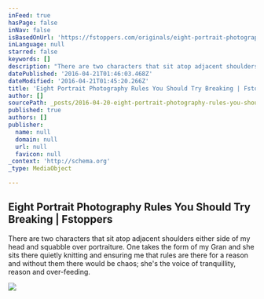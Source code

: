 ```yaml
---
inFeed: true
hasPage: false
inNav: false
isBasedOnUrl: 'https://fstoppers.com/originals/eight-portrait-photography-rules-you-should-try-breaking-122591?utm_source=FS_RSS&utm_medium=RSS&utm_campaign=Main_RSS'
inLanguage: null
starred: false
keywords: []
description: "There are two characters that sit atop adjacent shoulders either side of my head and squabble over portraiture. One takes the form of my Gran and she sits there quietly knitting and ensuring me that rules are there for a reason and without them there would be chaos; she's the voice of tranquillity, reason and over-feeding."
datePublished: '2016-04-21T01:46:03.468Z'
dateModified: '2016-04-21T01:45:20.266Z'
title: 'Eight Portrait Photography Rules You Should Try Breaking | Fstoppers'
author: []
sourcePath: _posts/2016-04-20-eight-portrait-photography-rules-you-should-try-breaking-or-f.md
published: true
authors: []
publisher:
  name: null
  domain: null
  url: null
  favicon: null
_context: 'http://schema.org'
_type: MediaObject

---
```

<article style=""><h1>Eight Portrait Photography Rules You Should Try Breaking | Fstoppers</h1><p>There are two characters that sit atop adjacent shoulders either side of my head and squabble over portraiture. One takes the form of my Gran and she sits there quietly knitting and ensuring me that rules are there for a reason and without them there would be chaos; she's the voice of tranquillity, reason and over-feeding.</p><img src="https://drscdn.500px.org/photo/99061673/m=900/ba9be31bc6506a537932ab8100827908" /></article>